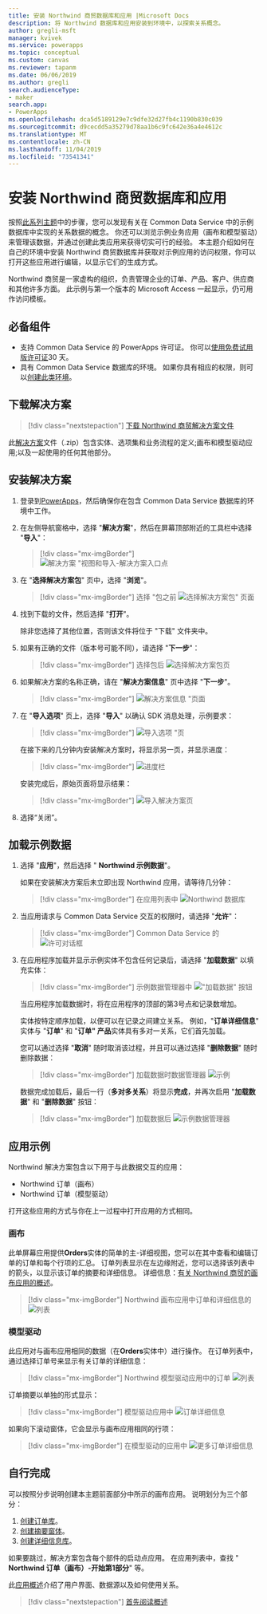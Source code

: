 ```yaml
---
title: 安装 Northwind 商贸数据库和应用 |Microsoft Docs
description: 将 Northwind 数据库和应用安装到环境中，以探索关系概念。
author: gregli-msft
manager: kvivek
ms.service: powerapps
ms.topic: conceptual
ms.custom: canvas
ms.reviewer: tapanm
ms.date: 06/06/2019
ms.author: gregli
search.audienceType:
- maker
search.app:
- PowerApps
ms.openlocfilehash: dca5d5189129e7c9dfe32d27fb4c1190b830c039
ms.sourcegitcommit: d9cecdd5a35279d78aa1b6c9fc642e36a4e4612c
ms.translationtype: MT
ms.contentlocale: zh-CN
ms.lasthandoff: 11/04/2019
ms.locfileid: "73541341"
---
```

# <a name="install-northwind-traders-database-and-apps"></a>安装 Northwind 商贸数据库和应用

按照[此系列主题](northwind-orders-canvas-part1.md)中的步骤，您可以发现有关在 Common Data Service 中的示例数据库中实现的关系数据的概念。 你还可以浏览示例业务应用（画布和模型驱动）来管理该数据，并通过创建此类应用来获得切实可行的经验。 本主题介绍如何在自己的环境中安装 Northwind 商贸数据库并获取对示例应用的访问权限，你可以打开这些应用进行编辑，以显示它们的生成方式。

Northwind 商贸是一家虚构的组织，负责管理企业的订单、产品、客户、供应商和其他许多方面。 此示例与第一个版本的 Microsoft Access 一起显示，仍可用作访问模板。

## <a name="prerequisites"></a>必备组件

- 支持 Common Data Service 的 PowerApps 许可证。 你可以[使用免费试用版许可证](../signup-for-powerapps.md)30 天。
- 具有 Common Data Service 数据库的环境。 如果你具有相应的权限，则可以[创建此类环境](https://docs.microsoft.com/power-platform/admin/create-environment)。

## <a name="download-the-solution"></a>下载解决方案

> [!div class="nextstepaction"]
> [下载 Northwind 商贸解决方案文件](https://pwrappssamples.blob.core.windows.net/samples/NorthwindTraders_1_0_0_6.zip)

此[解决方案](../../developer/common-data-service/introduction-solutions.md)文件（.zip）包含实体、选项集和业务流程的定义;画布和模型驱动应用;以及一起使用的任何其他部分。

## <a name="install-the-solution"></a>安装解决方案

1. 登录到[PowerApps](https://make.powerapps.com?utm_source=padocs&utm_medium=linkinadoc&utm_campaign=referralsfromdoc)，然后确保你在包含 Common Data Service 数据库的环境中工作。

1. 在左侧导航窗格中，选择 "**解决方案**"，然后在屏幕顶部附近的工具栏中选择 "**导入**"：

    > [!div class="mx-imgBorder"]
    > ![解决方案 "视图和导入-解决方案入口点](media/northwind-install/solution-import.png)

1. 在 "**选择解决方案包**" 页中，选择 "**浏览**"。

    > [!div class="mx-imgBorder"]
    > 选择 "包之前 ![选择解决方案包" 页面](media/northwind-install/select-solution2.png)

1. 找到下载的文件，然后选择 "**打开**"。

    除非您选择了其他位置，否则该文件将位于 "下载" 文件夹中。

1. 如果有正确的文件（版本号可能不同），请选择 "**下一步**"：

    > [!div class="mx-imgBorder"]
    > 选择包后 ![选择解决方案包页](media/northwind-install/confirm-solution2.png)

1. 如果解决方案的名称正确，请在 "**解决方案信息**" 页中选择 "**下一步**"。

    > [!div class="mx-imgBorder"]
    > ![解决方案信息 "页面](media/northwind-install/confirm-publisher.png)

1. 在 "**导入选项**" 页上，选择 "**导入**" 以确认 SDK 消息处理，示例要求：

    > [!div class="mx-imgBorder"]
    > ![导入选项 "页](media/northwind-install/confirm-sdk.png)

    在接下来的几分钟内安装解决方案时，将显示另一页，并显示进度：

    > [!div class="mx-imgBorder"]
    > ![进度栏](media/northwind-install/solution-progress.png)

    安装完成后，原始页面将显示结果：

    > [!div class="mx-imgBorder"]
    > ![导入解决方案页](media/northwind-install/solution-success.png)

1. 选择“关闭”。

## <a name="load-the-sample-data"></a>加载示例数据

1. 选择 "**应用**"，然后选择 " **Northwind 示例数据**"。

    如果在安装解决方案后未立即出现 Northwind 应用，请等待几分钟：

    > [!div class="mx-imgBorder"]
    > 在应用列表中 ![Northwind 数据库](media/northwind-install/sample-data-app.png)

1. 当应用请求与 Common Data Service 交互的权限时，请选择 "**允许**"：

    > [!div class="mx-imgBorder"]
    > Common Data Service 的 ![许可对话框](media/northwind-install/sample-data-permission.png)

1. 在应用程序加载并显示示例实体不包含任何记录后，请选择 "**加载数据**" 以填充实体：

    > [!div class="mx-imgBorder"]
    > 示例数据管理器中 !["加载数据" 按钮](media/northwind-install/sample-data-load.png)

    当应用程序加载数据时，将在应用程序的顶部的第3号点和记录数增加。

    实体按特定顺序加载，以便可以在记录之间建立关系。 例如，"**订单详细信息**" 实体与 "**订单**" 和 "**订单" 产品**实体具有多对一关系，它们首先加载。

    您可以通过选择 "**取消**" 随时取消该过程，并且可以通过选择 "**删除数据**" 随时删除数据：

    > [!div class="mx-imgBorder"]
    > 加载数据时数据管理器 ![示例](media/northwind-install/sample-data-progress.png)

    数据完成加载后，最后一行（**多对多关系**）将显示**完成**，并再次启用 "**加载数据**" 和 "**删除数据**" 按钮：

    > [!div class="mx-imgBorder"]
    > 加载数据后 ![示例数据管理器](media/northwind-install/sample-data-complete.png)

## <a name="sample-apps"></a>应用示例

Northwind 解决方案包含以下用于与此数据交互的应用：

- Northwind 订单（画布）
- Northwind 订单（模型驱动）

打开这些应用的方式与你在上一过程中打开应用的方式相同。

### <a name="canvas"></a>画布

此单屏幕应用提供**Orders**实体的简单的主-详细视图，您可以在其中查看和编辑订单的订单和每个行项的汇总。 订单列表显示在左边缘附近，您可以选择该列表中的箭头，以显示该订单的摘要和详细信息。 详细信息：[有关 Northwind 商贸的画布应用的概述](northwind-orders-canvas-overview.md)。

> [!div class="mx-imgBorder"]
> Northwind 画布应用中订单和详细信息的 ![列表](media/northwind-install/orders-canvas.png)

### <a name="model-driven"></a>模型驱动

此应用对与画布应用相同的数据（在**Orders**实体中）进行操作。 在订单列表中，通过选择订单号来显示有关订单的详细信息：

> [!div class="mx-imgBorder"]
> Northwind 模型驱动应用中的订单 ![列表](media/northwind-install/orders-model.png)

订单摘要以单独的形式显示：

> [!div class="mx-imgBorder"]
> 模型驱动应用中 ![订单详细信息](media/northwind-install/orders-model-2.png)

如果向下滚动窗体，它会显示与画布应用相同的行项：

> [!div class="mx-imgBorder"]
> 在模型驱动的应用中 ![更多订单详细信息](media/northwind-install/orders-model-3.png)

## <a name="do-it-yourself"></a>自行完成

可以按照分步说明创建本主题前面部分中所示的画布应用。  说明划分为三个部分：

1. [创建订单库](northwind-orders-canvas-part1.md)。
1. [创建摘要窗体](northwind-orders-canvas-part2.md)。
1. [创建详细信息库](northwind-orders-canvas-part3.md)。

如果要跳过，解决方案包含每个部件的启动点应用。  在应用列表中，查找 " **Northwind 订单（画布）-开始第1部分**" 等。

此[应用概述](northwind-orders-canvas-overview.md)介绍了用户界面、数据源以及如何使用关系。

> [!div class="nextstepaction"]
> [首先阅读概述](northwind-orders-canvas-overview.md)
